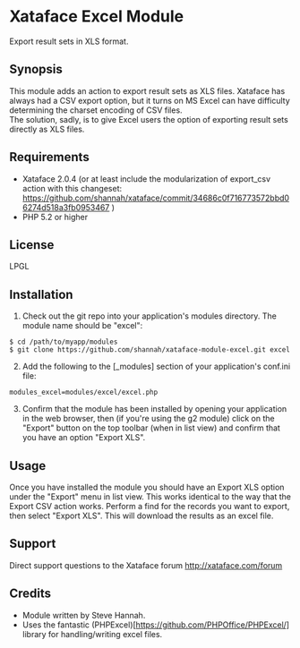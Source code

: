# Xataface Excel Module

Export result sets in XLS format.

## Synopsis

This module adds an action to export result sets as XLS files.  Xataface has always had a CSV export option, but it turns on MS Excel can have difficulty determining the charset encoding of CSV files.  
The solution, sadly, is to give Excel users the option of exporting result sets directly as XLS files.

## Requirements

- Xataface 2.0.4 (or at least include the modularization of export_csv action with this changeset:
    https://github.com/shannah/xataface/commit/34686c0f716773572bbd06274d518a3fb0953467
)
- PHP 5.2 or higher

## License

LPGL

## Installation

1. Check out the git repo into your application's modules directory.  The module name should be "excel":
```
$ cd /path/to/myapp/modules
$ git clone https://github.com/shannah/xataface-module-excel.git excel
```

2. Add the following to the [_modules] section of your application's conf.ini file:
```
modules_excel=modules/excel/excel.php
```

3. Confirm that the module has been installed by opening your application in the web browser, then (if you're using the g2 module) click on the "Export" button on the top toolbar (when in list view) and confirm that you have an option "Export XLS".


## Usage

Once you have installed the module you should have an Export XLS option under the "Export" menu in list view.  This works identical to the way that the Export CSV action works.  Perform a find
for the records you want to export, then select "Export XLS".  This will download the results as an excel file.

## Support

Direct support questions to the Xataface forum http://xataface.com/forum

## Credits

- Module written by Steve Hannah.
- Uses the fantastic (PHPExcel)[https://github.com/PHPOffice/PHPExcel/] library for handling/writing excel files.